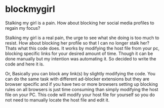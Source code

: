 # blockmygirl
Stalking my girl is a pain. How about blocking her social media profiles to regain my focus?

Stalking my girl is a real pain, the urge to see what she doing is too much to resist. How about blocking her profile so that I can no longer stalk her? Thats what this code does. It works by modifying the host file from your pc, blocking specific links for your desired amount of time. Though it can be done manually but my intention was automating it. So decided to write the code and here it is.

Or,
Basically you can block any link(s) by slightly modifying the code. You can do the same task with different ad-blocker extensions but they are browser specific and if you have two or more browsers setting up blocking rules on all browsers is just time consuming than simply modifying the host file on your PC. This code will modify your host file for yourself so you do not need to manually locate the host file and edit it.
